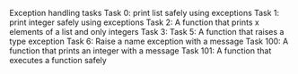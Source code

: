 Exception handling tasks
Task 0: print list safely using exceptions
Task 1: print integer safely using exceptions
Task 2: A function that prints x elements of a list and only integers
Task 3:
Task 5: A function that raises a type exception
Task 6: Raise a name exception with a message
Task 100: A function that prints an integer with a message
Task 101: A function that executes a function safely
